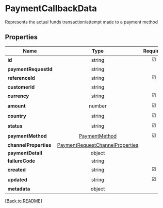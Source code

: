 # PaymentCallbackData

Represents the actual funds transaction/attempt made to a payment method

## Properties

| Name | Type | Required | Description | Examples |
|------------|:-------------:|:-------------:|-------------|:-------------:|
| **id** |string | ☑️ |  | | |
| **paymentRequestId** |string |  |  | | |
| **referenceId** |string | ☑️ |  | | |
| **customerId** |string |  |  | | |
| **currency** |string | ☑️ |  | | |
| **amount** |number | ☑️ |  | | |
| **country** |string | ☑️ |  | | |
| **status** |string | ☑️ |  | | |
| **paymentMethod** |[PaymentMethod](PaymentMethod.md) | ☑️ |  | | |
| **channelProperties** |[PaymentRequestChannelProperties](PaymentRequestChannelProperties.md) |  |  | | |
| **paymentDetail** |object |  |  | | |
| **failureCode** |string |  |  | | |
| **created** |string | ☑️ |  | | |
| **updated** |string | ☑️ |  | | |
| **metadata** |object |  |  | | |



[[Back to README]](../../README.md)